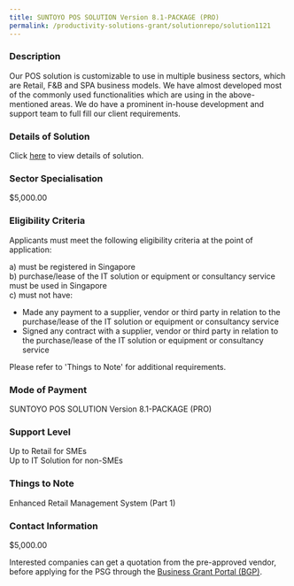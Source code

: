 ```yaml
---
title: SUNTOYO POS SOLUTION Version 8.1-PACKAGE (PRO)
permalink: /productivity-solutions-grant/solutionrepo/solution1121
---
```


### Description

Our POS solution is customizable to use in multiple business sectors, which are Retail, F&B and SPA business models. We have almost developed most of the commonly used functionalities which are using in the above-mentioned areas. We do have a prominent in-house development and support team to full fill our client requirements.

### Details of Solution

Click <a href='SUNTOYO TECHNOLOGY PTE LTD' target='_blank' rel='noopener'>here</a> to view details of solution.

### Sector Specialisation

$5,000.00

### Eligibility Criteria

Applicants must meet the following eligibility criteria at the point of application:

a) must be registered in Singapore <br>
b) purchase/lease of the IT solution or equipment or consultancy service must be used in Singapore <br>
c) must not have:
- Made any payment to a supplier, vendor or third party in relation to the purchase/lease of the IT solution or equipment or consultancy service
- Signed any contract with a supplier, vendor or third party in relation to the purchase/lease of the IT solution or equipment or consultancy service

Please refer to 'Things to Note' for additional requirements.

### Mode of Payment
SUNTOYO POS SOLUTION Version 8.1-PACKAGE (PRO)

### Support Level
Up to Retail for SMEs <br>
Up to IT Solution for non-SMEs

### Things to Note
Enhanced Retail Management System (Part 1)

### Contact Information
$5,000.00

Interested companies can get a quotation from the pre-approved vendor, before applying for the PSG through the <a target='_blank' rel='noopener' href='https://www.businessgrants.gov.sg/'>Business Grant Portal (BGP)</a>.
